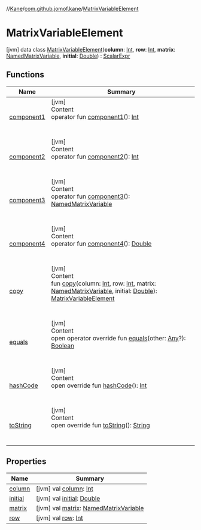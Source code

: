 //[Kane](../../index.md)/[com.github.jomof.kane](../index.md)/[MatrixVariableElement](index.md)



# MatrixVariableElement  
 [jvm] data class [MatrixVariableElement](index.md)(**column**: [Int](https://kotlinlang.org/api/latest/jvm/stdlib/kotlin/-int/index.html), **row**: [Int](https://kotlinlang.org/api/latest/jvm/stdlib/kotlin/-int/index.html), **matrix**: [NamedMatrixVariable](../-named-matrix-variable/index.md), **initial**: [Double](https://kotlinlang.org/api/latest/jvm/stdlib/kotlin/-double/index.html)) : [ScalarExpr](../-scalar-expr/index.md)   


## Functions  
  
|  Name|  Summary| 
|---|---|
| [component1](component1.md)| [jvm]  <br>Content  <br>operator fun [component1](component1.md)(): [Int](https://kotlinlang.org/api/latest/jvm/stdlib/kotlin/-int/index.html)  <br><br><br>
| [component2](component2.md)| [jvm]  <br>Content  <br>operator fun [component2](component2.md)(): [Int](https://kotlinlang.org/api/latest/jvm/stdlib/kotlin/-int/index.html)  <br><br><br>
| [component3](component3.md)| [jvm]  <br>Content  <br>operator fun [component3](component3.md)(): [NamedMatrixVariable](../-named-matrix-variable/index.md)  <br><br><br>
| [component4](component4.md)| [jvm]  <br>Content  <br>operator fun [component4](component4.md)(): [Double](https://kotlinlang.org/api/latest/jvm/stdlib/kotlin/-double/index.html)  <br><br><br>
| [copy](copy.md)| [jvm]  <br>Content  <br>fun [copy](copy.md)(column: [Int](https://kotlinlang.org/api/latest/jvm/stdlib/kotlin/-int/index.html), row: [Int](https://kotlinlang.org/api/latest/jvm/stdlib/kotlin/-int/index.html), matrix: [NamedMatrixVariable](../-named-matrix-variable/index.md), initial: [Double](https://kotlinlang.org/api/latest/jvm/stdlib/kotlin/-double/index.html)): [MatrixVariableElement](index.md)  <br><br><br>
| [equals](equals.md)| [jvm]  <br>Content  <br>open operator override fun [equals](equals.md)(other: [Any](https://kotlinlang.org/api/latest/jvm/stdlib/kotlin/-any/index.html)?): [Boolean](https://kotlinlang.org/api/latest/jvm/stdlib/kotlin/-boolean/index.html)  <br><br><br>
| [hashCode](hash-code.md)| [jvm]  <br>Content  <br>open override fun [hashCode](hash-code.md)(): [Int](https://kotlinlang.org/api/latest/jvm/stdlib/kotlin/-int/index.html)  <br><br><br>
| [toString](to-string.md)| [jvm]  <br>Content  <br>open override fun [toString](to-string.md)(): [String](https://kotlinlang.org/api/latest/jvm/stdlib/kotlin/-string/index.html)  <br><br><br>


## Properties  
  
|  Name|  Summary| 
|---|---|
| [column](index.md#com.github.jomof.kane/MatrixVariableElement/column/#/PointingToDeclaration/)|  [jvm] val [column](index.md#com.github.jomof.kane/MatrixVariableElement/column/#/PointingToDeclaration/): [Int](https://kotlinlang.org/api/latest/jvm/stdlib/kotlin/-int/index.html)   <br>
| [initial](index.md#com.github.jomof.kane/MatrixVariableElement/initial/#/PointingToDeclaration/)|  [jvm] val [initial](index.md#com.github.jomof.kane/MatrixVariableElement/initial/#/PointingToDeclaration/): [Double](https://kotlinlang.org/api/latest/jvm/stdlib/kotlin/-double/index.html)   <br>
| [matrix](index.md#com.github.jomof.kane/MatrixVariableElement/matrix/#/PointingToDeclaration/)|  [jvm] val [matrix](index.md#com.github.jomof.kane/MatrixVariableElement/matrix/#/PointingToDeclaration/): [NamedMatrixVariable](../-named-matrix-variable/index.md)   <br>
| [row](index.md#com.github.jomof.kane/MatrixVariableElement/row/#/PointingToDeclaration/)|  [jvm] val [row](index.md#com.github.jomof.kane/MatrixVariableElement/row/#/PointingToDeclaration/): [Int](https://kotlinlang.org/api/latest/jvm/stdlib/kotlin/-int/index.html)   <br>

